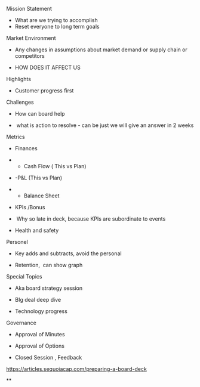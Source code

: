 

Mission Statement

- What are we trying to accomplish
- Reset everyone to long term goals

Market Environment

- Any changes in assumptions about market demand or supply chain or competitors
    
- HOW DOES IT AFFECT US
    

Highlights

- Customer progress first
    

Challenges

- How can board help
    
-  what is action to resolve - can be just we will give an answer in 2 weeks
    

Metrics

- Finances
    
- - Cash Flow ( This vs Plan)
    
- -P&L (This vs Plan)
    
- - Balance Sheet
    
- KPIs /Bonus
    

-  Why so late in deck, because KPIs are subordinate to events
    

- Health and safety
    

Personel

- Key adds and subtracts, avoid the personal
    
- Retention,  can show graph
    

Special Topics

- Aka board strategy session
    
- BIg deal deep dive
    
- Technology progress
    

Governance

- Approval of Minutes 
    
- Approval of Options
    
- Closed Session , Feedback
    

https://articles.sequoiacap.com/preparing-a-board-deck

**